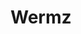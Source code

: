 ---
description: 新闻阅读软件，界面不错，内容大而全。
layout: post
results:
- primaryGenreName: Social Networking
  version: '1.01'
  trackViewUrl: https://itunes.apple.com/cn/app/wermz/id672874484?mt=8&uo=4
  artworkUrl100: http://a706.phobos.apple.com/us/r1000/012/Purple4/v4/30/bf/bf/30bfbf71-ee34-bef9-bdb9-e3c7eb0dc734/mzl.afmddawf.jpg
  artworkUrl60: http://a1553.phobos.apple.com/us/r1000/036/Purple6/v4/74/a5/a2/74a5a2de-1a02-95d4-3e35-619be8d28988/Icon.png
  sellerName: Wermz Inc.
  supportedDevices:
  - iPadThirdGen4G
  - iPodTouchFifthGen
  - iPadWifi
  - iPad23G
  - iPhone4
  - iPadThirdGen
  - iPadFourthGen
  - iPhone-3GS
  - iPadMini4G
  - iPad2Wifi
  - iPad3G
  - iPhone4S
  - iPodTouchThirdGen
  - iPadFourthGen4G
  - iPhone5
  - iPodTouchourthGen
  - iPadMini
  genres:
  - 社交
  - 新闻
  trackName: Wermz
  description: "Do you like the news? \nAre you overloaded by all the news
    on the web?\nCan you find all the news hidden in your Facebook, Twitter
    and social network feeds ?\n\nWermz is the answer.\n\nWermz is a next
    generation news discovery and sharing app.  We sifts through your social
    feeds and extract all the news shared by your friends.\n\nWe find links
    between articles to give you better recommendations. We learn what you
    find interesting, by the articles you read and share.\n\nWith Wermz, you
    control the news. \n\nAside from organizing the news on your social feed.
    We give you direct control over the authors you like, the newspapers or
    periodicals you find informative, the topics important to you, and the
    people and events that you need to know about. \n\nWe do all this in one
    beautiful, user-friendly, and intuitive app. \n\nSuggestions? Need some
    help?\nEmail us: support@wermz.com\nFollow us on Twitter: @WermzNews"
  price: 0
  trackId: 672874484
  releaseDate: '2013-07-28T10:32:57Z'
  screenshotUrls:
  - http://a4.mzstatic.com/us/r1000/003/Purple/v4/a9/91/2e/a9912ef6-c39a-fc5c-5cc8-8a23610a1748/mzl.adkoctlj.1136x1136-75.jpg
  - http://a4.mzstatic.com/us/r1000/027/Purple/v4/e8/83/f6/e883f64c-5927-3649-12b1-8f01c5efd5e3/mzl.ecduvoag.1136x1136-75.jpg
  - http://a2.mzstatic.com/us/r1000/049/Purple6/v4/ba/ff/a4/baffa455-36ee-925b-2226-1f6579beeca2/mzl.rexuosdu.1136x1136-75.jpg
  - http://a2.mzstatic.com/us/r1000/013/Purple/v4/1d/92/00/1d92004e-9493-941e-82e7-8dc071481aba/mzl.apfxtgjh.1136x1136-75.jpg
  - http://a3.mzstatic.com/us/r1000/014/Purple6/v4/28/43/b2/2843b250-c5fa-8235-a95c-6e43b7ae2394/mzl.klppgqol.1136x1136-75.jpg
  artistViewUrl: https://itunes.apple.com/cn/artist/wermz-inc./id672874487?uo=4
  primaryGenreId: 6005
  kind: software
  fileSizeBytes: '14199916'
  bundleId: com.wermz.Wermz
  releaseNotes: '- facebook authentication fixes

    - misc enhancements'
  sellerUrl: http://www.wermz.com
  artistName: Wermz Inc.
  trackCensoredName: Wermz
  isGameCenterEnabled: false
  contentAdvisoryRating: 4+
  languageCodesISO2A:
  - EN
  trackContentRating: 4+
  features: &a []
  wrapperType: software
  artworkUrl512: http://a706.phobos.apple.com/us/r1000/012/Purple4/v4/30/bf/bf/30bfbf71-ee34-bef9-bdb9-e3c7eb0dc734/mzl.afmddawf.jpg
  formattedPrice: 免费
  artistId: 672874487
  genreIds:
  - '6005'
  - '6009'
  currency: CNY
  ipadScreenshotUrls: *a
category: 社交
tags: tag1
resultCount: 1
title: Wermz

---